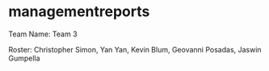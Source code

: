 # managementreports
Team Name: Team 3

Roster:
Christopher Simon,
Yan Yan,
Kevin Blum,
Geovanni Posadas,
Jaswin Gumpella
